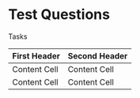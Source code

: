 # Test Questions

Tasks

| First Header  | Second Header |
| ------------- | ------------- |
| Content Cell  | Content Cell  |
| Content Cell  | Content Cell  |
